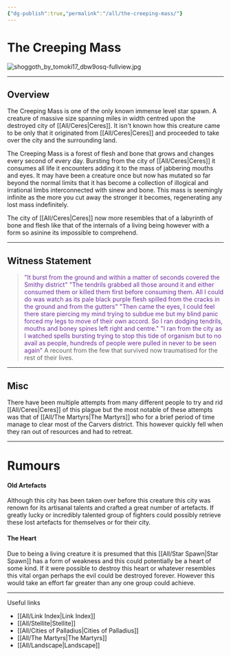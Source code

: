 ```yaml
---
{"dg-publish":true,"permalink":"/all/the-creeping-mass/"}
---
```


# The Creeping Mass

![shoggoth_by_tomoki17_dbw9osq-fullview.jpg](/img/user/shoggoth_by_tomoki17_dbw9osq-fullview.jpg)
***
## Overview
The Creeping Mass is one of the only known immense level star spawn. A creature of massive size spanning miles in width centred upon the destroyed city of [[All/Ceres\|Ceres]]. It isn't known how this creature came to be only that it originated from [[All/Ceres\|Ceres]] and proceeded to take over the city and the surrounding land. 

The Creeping Mass is a forest of flesh and bone that grows and changes every second of every day. Bursting from the city of [[All/Ceres\|Ceres]] it consumes all life it encounters adding it to the mass of jabbering mouths and eyes. It may have been a creature once but now has mutated so far beyond the normal limits that it has become a collection of illogical and irrational limbs interconnected with sinew and bone. This mass is seemingly infinite as the more you cut away the stronger it becomes, regenerating any lost mass indefinitely. 

The city of [[All/Ceres\|Ceres]] now more resembles that of a labyrinth of bone and flesh like that of the internals of a living being however with a form so asinine its impossible to comprehend. 

***
## Witness Statement
><span style="color:rgb(112, 48, 160)"><span style="color:rgb(112, 48, 160)">"It burst from the ground and within a matter of seconds covered the Smithy district</span>" </span>
><span style="color:rgb(112, 48, 160)">"The tendrils grabbed all those around it and either consumed them or killed them first before consuming them. All I could do was watch as its pale black purple flesh spilled from the cracks in the ground and from the gutters"</span>
><span style="color:rgb(112, 48, 160)">"Then came the eyes, I could feel there stare piercing my mind trying to subdue me but my blind panic forced my legs to move of their own accord. So I ran dodging tendrils, mouths and boney spines left right and centre." </span>
><span style="color:rgb(112, 48, 160)">"I ran from the city as I watched spells bursting trying to stop this tide of organism but to no avail as people, hundreds of people were pulled in never to be seen again"</span>
>A recount from the few that survived now traumatised for the rest of their lives.

***
## Misc

There have been multiple attempts from many different people to try and rid [[All/Ceres\|Ceres]] of this plague but the most notable of these attempts was that of [[All/The Martyrs\|The Martyrs]] who for a brief period of time manage to clear most of the Carvers district. This however quickly fell when they ran out of resources and had to retreat.
***
# Rumours

#### Old Artefacts

Although this city has been taken over before this creature this city was renown for its artisanal talents and crafted a great number of artefacts. If greatly lucky or incredibly talented group of fighters could possibly retrieve these lost artefacts for themselves or for their city.

#### The Heart

Due to being a living creature it is presumed that this [[All/Star Spawn\|Star Spawn]] has a form of weakness and this could potentially be a heart of some kind. If it were possible to destroy this heart or whatever resembles this vital organ perhaps the evil could be destroyed forever. However this would take an effort far greater than any one group could achieve. 
***

Useful links

- [[All/Link Index\|Link Index]]
- [[All/Stellite\|Stellite]]
- [[All/Cities of Palladius\|Cities of Palladius]]
- [[All/The Martyrs\|The Martyrs]]
- [[All/Landscape\|Landscape]]